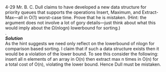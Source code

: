4-29 Mr. B. C. Dull claims to have developed a new data structure for priority queues that supports the operations Insert, Maximum, 
and Extract-Max—all in O(1) worst-case time. Prove that he is mistaken. 
(Hint: the argument does not involve a lot of gory details—just think about what this would imply about the Ω(nlogn) lowerbound for sorting.)  
.  
***Solution***  
As the hint suggests we need only reflect on the lowerbound of nlogn for comparison based sorting. I claim that if such a data structure
exists then it would be a violation of the lower bound. To see this consider the following: insert all n elements of an array in O(n)
then extract max n times in O(n) for a total cost of O(n), violating the lower bound. Hence Dull must be mistaken.
